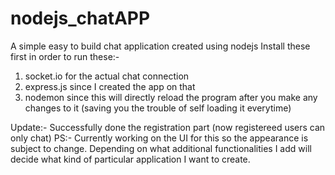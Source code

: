 # nodejs_chatAPP
A simple easy to build chat application created using nodejs
Install these first in order to run these:-
1. socket.io for the actual chat connection
2. express.js since I created the app on that
3. nodemon since this will directly reload the program after you make any changes to it (saving you the trouble of self loading it everytime)

Update:- Successfully done the registration part (now registereed users can only chat)
PS:- Currently working on the UI for this so the appearance is subject to change. Depending on what additional functionalities I add will decide what kind of particular application I want to create.
